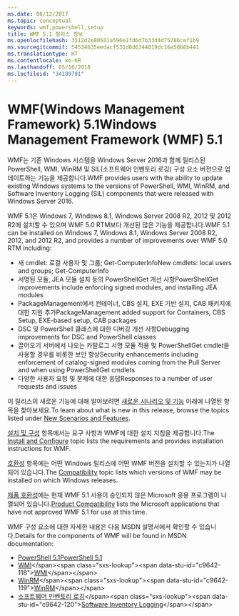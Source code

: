 ```yaml
---
ms.date: 08/12/2017
ms.topic: conceptual
keywords: wmf,powershell,setup
title: WMF 5.1 릴리스 정보
ms.openlocfilehash: 3512d2e80501a596e1fd6d7b33d4d75286cef1b9
ms.sourcegitcommit: 54534635eedacf531d8d6344019dc16a50b8b441
ms.translationtype: HT
ms.contentlocale: ko-KR
ms.lasthandoff: 05/16/2018
ms.locfileid: "34189791"
---
```

# <a name="windows-management-framework-wmf-51"></a><span data-ttu-id="c9642-103">WMF(Windows Management Framework) 5.1</span><span class="sxs-lookup"><span data-stu-id="c9642-103">Windows Management Framework (WMF) 5.1</span></span> #

<span data-ttu-id="c9642-104">WMF는 기존 Windows 시스템을 Windows Server 2016과 함께 릴리스된 PowerShell, WMI, WinRM 및 SIL(소프트웨어 인벤토리 로깅) 구성 요소 버전으로 업데이트하는 기능을 제공합니다.</span><span class="sxs-lookup"><span data-stu-id="c9642-104">WMF provides users with the ability to update existing Windows systems to the versions of PowerShell, WMI, WinRM, and Software Inventory Logging (SIL) components that were released with Windows Server 2016.</span></span>

<span data-ttu-id="c9642-105">WMF 5.1은 Windows 7, Windows 8.1, Windows Server 2008 R2, 2012 및 2012 R2에 설치할 수 있으며 WMF 5.0 RTM보다 개선된 많은 기능을 제공합니다.</span><span class="sxs-lookup"><span data-stu-id="c9642-105">WMF 5.1 can be installed on Windows 7, Windows 8.1, Windows Server 2008 R2, 2012, and 2012 R2, and provides a number of improvements over WMF 5.0 RTM including:</span></span>

- <span data-ttu-id="c9642-106">새 cmdlet: 로컬 사용자 및 그룹; Get-ComputerInfo</span><span class="sxs-lookup"><span data-stu-id="c9642-106">New cmdlets: local users and groups; Get-ComputerInfo</span></span>
- <span data-ttu-id="c9642-107">서명된 모듈, JEA 모듈 설치 등의 PowerShellGet 개선 사항</span><span class="sxs-lookup"><span data-stu-id="c9642-107">PowerShellGet improvements include enforcing signed modules, and installing JEA modules</span></span>
- <span data-ttu-id="c9642-108">PackageManagement에서 컨테이너, CBS 설치, EXE 기반 설치, CAB 패키지에 대한 지원 추가</span><span class="sxs-lookup"><span data-stu-id="c9642-108">PackageManagement added support for Containers, CBS Setup, EXE-based setup, CAB packages</span></span>
- <span data-ttu-id="c9642-109">DSC 및 PowerShell 클래스에 대한 디버깅 개선 사항</span><span class="sxs-lookup"><span data-stu-id="c9642-109">Debugging improvements for DSC and PowerShell classes</span></span>
- <span data-ttu-id="c9642-110">끌어오기 서버에서 나오는 카탈로그 서명 모듈 적용 및 PowerShellGet cmdlet을 사용할 경우를 비롯한 보안 향상</span><span class="sxs-lookup"><span data-stu-id="c9642-110">Security enhancements including enforcement of catalog-signed modules coming from the Pull Server and when using PowerShellGet cmdlets</span></span>
- <span data-ttu-id="c9642-111">다양한 사용자 요청 및 문제에 대한 응답</span><span class="sxs-lookup"><span data-stu-id="c9642-111">Responses to a number of user requests and issues</span></span>

<span data-ttu-id="c9642-112">이 릴리스의 새로운 기능에 대해 알아보려면 [새로운 시나리오 및 기능](https://docs.microsoft.com/en-us/powershell/wmf/5.1/scenarios-features) 아래에 나열된 항목을 찾아보세요.</span><span class="sxs-lookup"><span data-stu-id="c9642-112">To learn about what is new in this release, browse the topics listed under [New Scenarios and Features](https://docs.microsoft.com/en-us/powershell/wmf/5.1/scenarios-features).</span></span>

<span data-ttu-id="c9642-113">[설치 및 구성](https://docs.microsoft.com/en-us/powershell/wmf/5.1/install-configure) 항목에서는 요구 사항과 WMF에 대한 설치 지침을 제공합니다.</span><span class="sxs-lookup"><span data-stu-id="c9642-113">The [Install and Configure](https://docs.microsoft.com/en-us/powershell/wmf/5.1/install-configure) topic lists the requirements and provides installation instructions for WMF.</span></span>

<span data-ttu-id="c9642-114">[호환성](https://docs.microsoft.com/en-us/powershell/wmf/5.1/compatibility) 항목에는 어떤 Windows 릴리스에 어떤 WMF 버전을 설치할 수 있는지가 나열되어 있습니다.</span><span class="sxs-lookup"><span data-stu-id="c9642-114">The [Compatibility](https://docs.microsoft.com/en-us/powershell/wmf/5.1/compatibility) topic lists which versions of WMF may be installed on which Windows releases.</span></span>

<span data-ttu-id="c9642-115">[제품 호환성](https://docs.microsoft.com/en-us/powershell/wmf/5.1/productincompat)에는 현재 WMF 5.1 사용이 승인되지 않은 Microsoft 응용 프로그램이 나열되어 있습니다.</span><span class="sxs-lookup"><span data-stu-id="c9642-115">[Product Compatibility](https://docs.microsoft.com/en-us/powershell/wmf/5.1/productincompat) lists the Microsoft applications that have not approved WMF 5.1 for use at this time.</span></span>

<span data-ttu-id="c9642-116">WMF 구성 요소에 대한 자세한 내용은 다음 MSDN 설명서에서 확인할 수 있습니다.</span><span class="sxs-lookup"><span data-stu-id="c9642-116">Details for the components of WMF will be found in MSDN documentation:</span></span>

- [<span data-ttu-id="c9642-117">PowerShell 5.1</span><span class="sxs-lookup"><span data-stu-id="c9642-117">PowerShell 5.1</span></span>](https://docs.microsoft.com/en-us/powershell/)
- <span data-ttu-id="c9642-118">[WMI](https://msdn.microsoft.com/en-us/library/jj152383(v=vs.85).aspx)</span><span class="sxs-lookup"><span data-stu-id="c9642-118">[WMI](https://msdn.microsoft.com/en-us/library/jj152383(v=vs.85).aspx)</span></span>
- <span data-ttu-id="c9642-119">[WinRM](https://msdn.microsoft.com/en-us/library/aa384426(v=vs.85).aspx)</span><span class="sxs-lookup"><span data-stu-id="c9642-119">[WinRM](https://msdn.microsoft.com/en-us/library/aa384426(v=vs.85).aspx)</span></span>
- <span data-ttu-id="c9642-120">[소프트웨어 인벤토리 로깅](https://technet.microsoft.com/en-us/library/dn383584(v=ws.11).aspx)</span><span class="sxs-lookup"><span data-stu-id="c9642-120">[Software Inventory Logging](https://technet.microsoft.com/en-us/library/dn383584(v=ws.11).aspx)</span></span>
